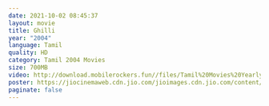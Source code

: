 ```yaml
---
date: 2021-10-02 08:45:37
layout: movie
title: Ghilli
year: "2004"
language: Tamil
quality: HD
category: Tamil 2004 Movies
size: 700MB
video: http://download.mobilerockers.fun//files/Tamil%20Movies%20Yearly%20Collections/Tamil%202004%20Collections/Ghilli%20(2004)/Ghilli%20(2004)%20Full%20Movies/Ghilli%20(2004)%20HDRip/Ghilli%20(2004)%20HDRip%20Single%20Part.mp4
poster: https://jiocinemaweb.cdn.jio.com/jioimages.cdn.jio.com/content/entry/dynamiccontent/thumbs/512/512/0/18/78/2e53227099a311e990e939ad7f02823a_1562844599067_p_medium.jpg
paginate: false
---
```

